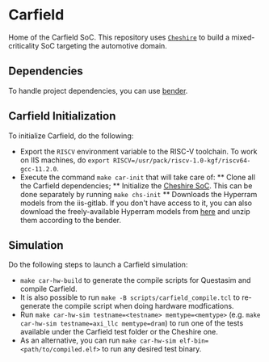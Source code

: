 # Carfield

Home of the Carfield SoC. This repository uses
[`Cheshire`](https://github.com/pulp-platform/cheshire) to build a
mixed-criticality SoC targeting the automotive domain.

## Dependencies
To handle project dependencies, you can use
[bender](https://github.com/pulp-platform/bender).

## Carfield Initialization
To initialize Carfield, do the following:
 * Export the `RISCV` environment variable to the RISC-V toolchain. To work on IIS machines,
 do `export RISCV=/usr/pack/riscv-1.0-kgf/riscv64-gcc-11.2.0`.
 * Execute the command `make car-init` that will take care of:
   ** Clone all the Carfield dependencies;
   ** Initialize the [Cheshire SoC](https://github.com/pulp-platform/cheshire). This can be
      done separately by running `make chs-init`
   ** Downloads the Hyperram models from the iis-gitlab. If you don't have access to it, you
      can also download the freely-available Hyperram models from
      [here](https://www.cypress.com/documentation/models/verilog/s27kl0641-s27ks0641-verilog)
      and unzip them according to the bender.

## Simulation

Do the following steps to launch a Carfield simulation:
 * `make car-hw-build` to generate the compile scripts for Questasim and compile
   Carfield.
 * It is also possible to run `make -B scripts/carfield_compile.tcl` to re-generate
   the compile script when doing hardware modfications.
 * Run `make car-hw-sim testname=<testname> memtype=<memtype>` (e.g.
   `make car-hw-sim testname=axi_llc memtype=dram`) to run one of the tests
   available under the Carfield test folder or the Cheshire one.
 * As an alternative, you can run `make car-hw-sim elf-bin=<path/to/compiled.elf>`
   to run any desired test binary.
